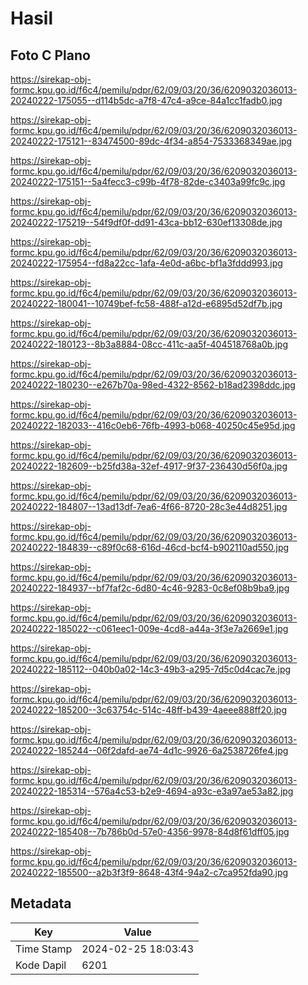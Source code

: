 # Hasil

## Foto C Plano

https://sirekap-obj-formc.kpu.go.id/f6c4/pemilu/pdpr/62/09/03/20/36/6209032036013-20240222-175055--d114b5dc-a7f8-47c4-a9ce-84a1cc1fadb0.jpg

https://sirekap-obj-formc.kpu.go.id/f6c4/pemilu/pdpr/62/09/03/20/36/6209032036013-20240222-175121--83474500-89dc-4f34-a854-7533368349ae.jpg

https://sirekap-obj-formc.kpu.go.id/f6c4/pemilu/pdpr/62/09/03/20/36/6209032036013-20240222-175151--5a4fecc3-c99b-4f78-82de-c3403a99fc9c.jpg

https://sirekap-obj-formc.kpu.go.id/f6c4/pemilu/pdpr/62/09/03/20/36/6209032036013-20240222-175219--54f9df0f-dd91-43ca-bb12-630ef13308de.jpg

https://sirekap-obj-formc.kpu.go.id/f6c4/pemilu/pdpr/62/09/03/20/36/6209032036013-20240222-175954--fd8a22cc-1afa-4e0d-a6bc-bf1a3fddd993.jpg

https://sirekap-obj-formc.kpu.go.id/f6c4/pemilu/pdpr/62/09/03/20/36/6209032036013-20240222-180041--10749bef-fc58-488f-a12d-e6895d52df7b.jpg

https://sirekap-obj-formc.kpu.go.id/f6c4/pemilu/pdpr/62/09/03/20/36/6209032036013-20240222-180123--8b3a8884-08cc-411c-aa5f-404518768a0b.jpg

https://sirekap-obj-formc.kpu.go.id/f6c4/pemilu/pdpr/62/09/03/20/36/6209032036013-20240222-180230--e267b70a-98ed-4322-8562-b18ad2398ddc.jpg

https://sirekap-obj-formc.kpu.go.id/f6c4/pemilu/pdpr/62/09/03/20/36/6209032036013-20240222-182033--416c0eb6-76fb-4993-b068-40250c45e95d.jpg

https://sirekap-obj-formc.kpu.go.id/f6c4/pemilu/pdpr/62/09/03/20/36/6209032036013-20240222-182609--b25fd38a-32ef-4917-9f37-236430d56f0a.jpg

https://sirekap-obj-formc.kpu.go.id/f6c4/pemilu/pdpr/62/09/03/20/36/6209032036013-20240222-184807--13ad13df-7ea6-4f66-8720-28c3e44d8251.jpg

https://sirekap-obj-formc.kpu.go.id/f6c4/pemilu/pdpr/62/09/03/20/36/6209032036013-20240222-184839--c89f0c68-616d-46cd-bcf4-b902110ad550.jpg

https://sirekap-obj-formc.kpu.go.id/f6c4/pemilu/pdpr/62/09/03/20/36/6209032036013-20240222-184937--bf7faf2c-6d80-4c46-9283-0c8ef08b9ba9.jpg

https://sirekap-obj-formc.kpu.go.id/f6c4/pemilu/pdpr/62/09/03/20/36/6209032036013-20240222-185022--c061eec1-009e-4cd8-a44a-3f3e7a2669e1.jpg

https://sirekap-obj-formc.kpu.go.id/f6c4/pemilu/pdpr/62/09/03/20/36/6209032036013-20240222-185112--040b0a02-14c3-49b3-a295-7d5c0d4cac7e.jpg

https://sirekap-obj-formc.kpu.go.id/f6c4/pemilu/pdpr/62/09/03/20/36/6209032036013-20240222-185200--3c63754c-514c-48ff-b439-4aeee888ff20.jpg

https://sirekap-obj-formc.kpu.go.id/f6c4/pemilu/pdpr/62/09/03/20/36/6209032036013-20240222-185244--06f2dafd-ae74-4d1c-9926-6a2538726fe4.jpg

https://sirekap-obj-formc.kpu.go.id/f6c4/pemilu/pdpr/62/09/03/20/36/6209032036013-20240222-185314--576a4c53-b2e9-4694-a93c-e3a97ae53a82.jpg

https://sirekap-obj-formc.kpu.go.id/f6c4/pemilu/pdpr/62/09/03/20/36/6209032036013-20240222-185408--7b786b0d-57e0-4356-9978-84d8f61dff05.jpg

https://sirekap-obj-formc.kpu.go.id/f6c4/pemilu/pdpr/62/09/03/20/36/6209032036013-20240222-185500--a2b3f3f9-8648-43f4-94a2-c7ca952fda90.jpg


## Metadata

| Key        | Value               |
| ---------- | ------------------- |
| Time Stamp | 2024-02-25 18:03:43 |
| Kode Dapil | 6201                |



